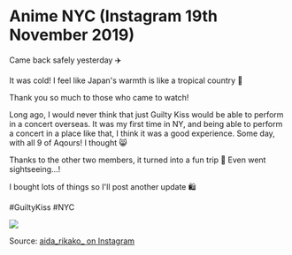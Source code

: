 # Anime NYC (Instagram 19th November 2019)

Came back safely yesterday ✈️

It was cold! I feel like Japan's warmth is like a tropical country 🌴

Thank you so much to those who came to watch!

Long ago, I would never think that just Guilty Kiss would be able to perform in a concert overseas. It was my first time in NY, and being able to perform a concert in a place like that, I think it was a good experience. Some day, with all 9 of Aqours! I thought 😸

Thanks to the other two members, it turned into a fun trip 🗽 Even went sightseeing…!

I bought lots of things so I'll post another update 🛍

#GuiltyKiss
#NYC

![](https://scontent-lht6-1.cdninstagram.com/v/t51.2885-15/sh0.08/e35/s640x640/72687099_468339640703122_3354999683910421487_n.jpg?_nc_ht=scontent-lht6-1.cdninstagram.com&_nc_cat=110&oh=7907234d4c96dd23070eb9f51745c96a&oe=5E8228DE)

Source: [aida_rikako_ on Instagram](https://www.instagram.com/p/B5DQHOXD6NT/)
